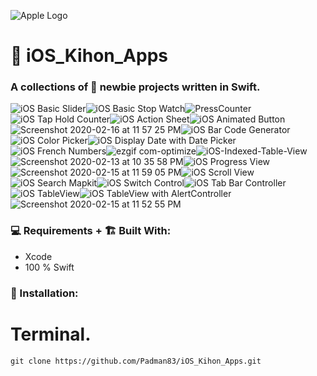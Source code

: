![Apple Logo](https://user-images.githubusercontent.com/45048950/73131198-bca1e580-4041-11ea-8f8d-ebfd844f0e64.png)

# 📲 iOS_Kihon_Apps 

### A collections of  newbie projects written in Swift.

![iOS Basic Slider](https://user-images.githubusercontent.com/45048950/74608847-78c16e00-511f-11ea-923e-814464a5c4aa.gif)![iOS Basic Stop Watch](https://user-images.githubusercontent.com/45048950/74952604-74f15c80-543b-11ea-8946-fbcbd8cbde78.gif)![PressCounter](https://user-images.githubusercontent.com/45048950/74591290-af30b780-5051-11ea-93de-7d8b997667b5.gif)![iOS Tap   Hold Counter](https://user-images.githubusercontent.com/45048950/74591404-ae4c5580-5052-11ea-8104-590e62f08de0.gif)![iOS Action Sheet](https://user-images.githubusercontent.com/45048950/74759582-f3bb8d80-52b3-11ea-8dc7-43e4433c7fc5.gif)![iOS Animated Button](https://user-images.githubusercontent.com/45048950/77666890-7d016680-6fbc-11ea-93f8-66ffa8af0dfe.gif)![Screenshot 2020-02-16 at 11 57 25 PM](https://user-images.githubusercontent.com/45048950/74608013-a0610800-5118-11ea-819e-7d9b63ca3fdf.png)![iOS Bar Code Generator](https://user-images.githubusercontent.com/45048950/77667549-52fc7400-6fbd-11ea-8cf5-21110970a871.gif)![iOS Color Picker](https://user-images.githubusercontent.com/45048950/74106615-61283980-4ba3-11ea-969c-9f1923bee626.gif)![iOS Display Date with Date Picker](https://user-images.githubusercontent.com/45048950/75630904-7552da00-5c29-11ea-8d02-f42ea6185a76.gif)![iOS French Numbers](https://user-images.githubusercontent.com/45048950/74254395-5d272380-4d2b-11ea-9154-9c97e7377a8f.gif)![ezgif com-optimize](https://user-images.githubusercontent.com/45048950/74454846-7234bb80-4ebf-11ea-9b98-e26f7c639337.gif)![iOS-Indexed-Table-View](https://user-images.githubusercontent.com/45048950/75095471-00035b80-55d0-11ea-92fd-7c9f0fe6528f.gif)![Screenshot 2020-02-13 at 10 35 58 PM](https://user-images.githubusercontent.com/45048950/74445463-65a96680-4eb1-11ea-8e73-34f6a3b80c1b.png)![iOS Progress View](https://user-images.githubusercontent.com/45048950/74955442-a0764600-543f-11ea-962c-14503683cf0b.gif)![Screenshot 2020-02-15 at 11 59 05 PM](https://user-images.githubusercontent.com/45048950/74591028-30d31600-504f-11ea-8a5e-bc6eb926c123.png)![iOS Scroll View](https://user-images.githubusercontent.com/45048950/74952813-c13c9c80-543b-11ea-908c-55812cd84247.gif)![iOS Search Mapkit](https://user-images.githubusercontent.com/45048950/75435546-24738500-598e-11ea-87c7-9fb884c6aec6.gif)![iOS Switch Control](https://user-images.githubusercontent.com/45048950/74455782-d3a95a00-4ec0-11ea-9d2a-bcd1991b5a04.gif)![iOS Tab Bar Controller](https://user-images.githubusercontent.com/45048950/77451462-ab9e0680-6e2f-11ea-8bb6-8014e17a7678.gif)![iOS TableView](https://user-images.githubusercontent.com/45048950/74168198-5386b880-4c64-11ea-8687-7be9f04818f0.gif)![iOS TableView with AlertController](https://user-images.githubusercontent.com/45048950/75095266-0264b600-55ce-11ea-9eed-1bed0ca817e1.gif)![Screenshot 2020-02-15 at 11 52 55 PM](https://user-images.githubusercontent.com/45048950/74590968-865af300-504e-11ea-85ac-81f11a4b689c.png)

### 💻 Requirements + 🏗️ Built With:

* Xcode
* 100 % Swift

### 🔨 Installation: 

# Terminal.

```
git clone https://github.com/Padman83/iOS_Kihon_Apps.git

```


